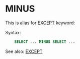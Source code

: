 # MINUS

This is alias for [EXCEPT](Except) keyword:

Syntax:
```sql
    SELECT ... MINUS SELECT ...
```

See also: [EXCEPT](Except)